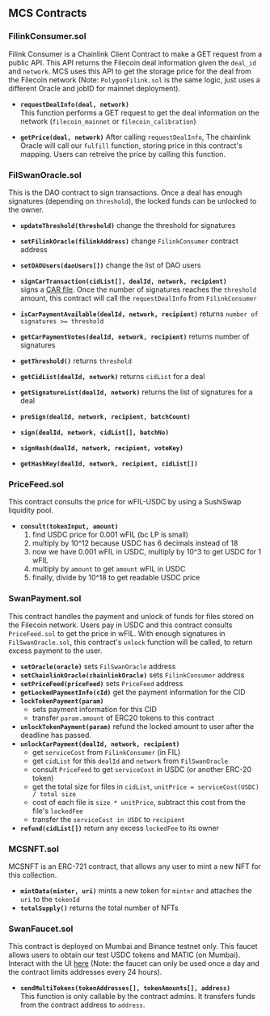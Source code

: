 ## MCS Contracts

### FilinkConsumer.sol

Filink Consumer is a Chainlink Client Contract to make a GET request from a
public API. This API returns the Filecoin deal information given the `deal_id`
and `network`. MCS uses this API to get the storage price for the deal from the
Filecoin network
(Note: `PolygonFilink.sol` is the same logic, just uses a different Oracle and jobID for mainnet deployment).

- **`requestDealInfo(deal, network)`**  
  This function performs a GET request to get the deal information on the network
  (`filecoin_mainnet` or `filecoin_calibration`)

- **`getPrice(deal, network)`**
  After calling `requestDealInfo`, The chainlink Oracle will call our `fulfill`
  function, storing price in this contract's mapping. Users can retreive the price
  by calling this function.

### FilSwanOracle.sol

This is the DAO contract to sign transactions. Once a deal has enough signatures
(depending on `threshold`), the locked funds can be unlocked to the owner.

- **`updateThreshold(threshold)`** change the threshold for signatures
- **`setFilinkOracle(filinkAddress)`** change `FilinkConsumer` contract address
- **`setDAOUsers(daoUsers[])`** change the list of DAO users

- **`signCarTransaction(cidList[], dealId, network, recipient)`**  
  signs a [CAR file](https://car.ipfs.io/). Once the number of signatures reaches
  the `threshold` amount, this contract will call the `requestDealInfo` from
  `FilinkConsumer`

- **`isCarPaymentAvailable(dealId, network, recipient)`**
  returns `number of signatures >= threshold`
- **`getCarPaymentVotes(dealId, network, recipient)`**
  returns number of signatures
- **`getThreshold()`** returns `threshold`
- **`getCidList(dealId, network)`** returns `cidList` for a deal
- **`getSignatureList(dealId, network)`** returns the list of signatures for a deal

- **`preSign(dealId, network, recipient, batchCount)`**

- **`sign(dealId, network, cidList[], batchNo)`**

- **`signHash(dealId, network, recipient, voteKey)`**
- **`getHashKey(dealId, network, recipient, cidList[])`**

### PriceFeed.sol

This contract consults the price for wFIL-USDC by using a SushiSwap liquidity pool.

- **`consult(tokenInput, amount)`**
  1. find USDC price for 0.001 wFIL (bc LP is small)
  2. multiply by 10^12 because USDC has 6 decimals instead of 18
  3. now we have 0.001 wFIL in USDC, multiply by 10^3 to get USDC for 1 wFIL
  4. multiply by `amount` to get `amount` wFIL in USDC
  5. finally, divide by 10^18 to get readable USDC price

### SwanPayment.sol

This contract handles the payment and unlock of funds for files stored on the
Filecoin network. Users pay in USDC and this contract consults `PriceFeed.sol`
to get the price in wFIL. With enough signatures in `FilSwanOracle.sol`, this
contract's `unlock` function will be called, to return excess payment to the user.

- **`setOracle(oracle)`** sets `FilSwanOracle` address
- **`setChainlinkOracle(chainlinkOracle)`** sets `FilinkConsumer` address
- **`setPriceFeed(priceFeed)`** sets `PriceFeed` address
- **`getLockedPaymentInfo(cId)`** get the payment information for the CID
- **`lockTokenPayment(param)`**
  - sets payment information for this CID
  - transfer `param.amount` of ERC20 tokens to this contract
- **`unlockTokenPayment(param)`** refund the locked amount to user after the deadline has passed.
- **`unlockCarPayment(dealId, network, recipient)`**
  - get `serviceCost` from `FilinkConsumer` (in FIL)
  - get `cidList` for this `dealId` and `network` from `FilSwanOracle`
  - consult `PriceFeed` to get `serviceCost` in USDC (or another ERC-20 token)
  - get the total size for files in `cidList`, `unitPrice = serviceCost(USDC) / total size`
  - cost of each file is `size * unitPrice`, subtract this cost from the file's `lockedFee`
  - transfer the `serviceCost in USDC` to `recipient`
- **`refund(cidList[])`** return any excess `lockedFee` to its owner

### MCSNFT.sol

MCSNFT is an ERC-721 contract, that allows any user to mint a new NFT for this
collection.

- **`mintData(minter, uri)`** mints a new token for `minter` and attaches the `uri` to the `tokenId`
- **`totalSupply()`** returns the total number of NFTs

### SwanFaucet.sol

This contract is deployed on Mumbai and Binance testnet only. This faucet allows
users to obtain our test USDC tokens and MATIC (on Mumbai). Interact with the UI
[here](https://calibration-faucet.filswan.com/#/dashboard) (Note: the faucet can
only be used once a day and the contract limits addresses every 24 hours).

- **`sendMultiTokens(tokenAddresses[], tokenAmounts[], address)`**  
  This function is only callable by the contract admins. It transfers funds from
  the contract address to `address`.
